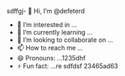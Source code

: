 sdffgj- 👋 Hi, I’m @defeterd
- 👀 I’m interested in ...
- 🌱 I’m currently learning ...
- 💞️ I’m looking to collaborate on ...
- 📫 How to reach me ...
- 😄 Pronouns: ...1235dhf
- ⚡ Fun fact: ...re
sdfdsf
23465ad63
<!---ddd15345
defeterd/defeterd is a ✨ special ✨ repository because its `README.md` (this file) appears on your GitHub profile.
You can click the Preview link to take a look at your changes.
--->
